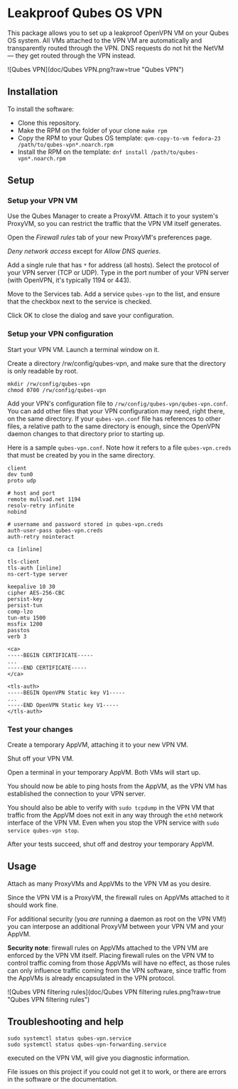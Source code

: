 # Leakproof Qubes OS VPN

This package allows you to set up a leakproof OpenVPN VM on your Qubes OS system.
All VMs attached to the VPN VM are automatically and transparently
routed through the VPN.  DNS requests do not hit the NetVM — they get routed
through the VPN instead.

![Qubes VPN](doc/Qubes VPN.png?raw=true "Qubes VPN")

## Installation

To install the software:

* Clone this repository.
* Make the RPM on the folder of your clone
  `make rpm`
* Copy the RPM to your Qubes OS template:
  `qvm-copy-to-vm fedora-23 /path/to/qubes-vpn*.noarch.rpm`
* Install the RPM on the template:
  `dnf install /path/to/qubes-vpn*.noarch.rpm`

## Setup

### Setup your VPN VM

Use the Qubes Manager to create a ProxyVM.  Attach it to your system's ProxyVM,
so you can restrict the traffic that the VPN VM itself generates.

Open the *Firewall rules* tab of your new ProxyVM's preferences page.

*Deny network access* except for *Allow DNS queries*.

Add a single rule that has `*` for address (all hosts).  Select the protocol
of your VPN server (TCP or UDP).  Type in the port number of your VPN server
(with OpenVPN, it's typically 1194 or 443).

Move to the Services tab.  Add a service `qubes-vpn` to the list, and ensure
that the checkbox next to the service is checked.

Click OK to close the dialog and save your configuration.

### Setup your VPN configuration

Start your VPN VM.  Launch a terminal window on it.

Create a directory /rw/config/qubes-vpn, and make sure that the directory
is only readable by root.

```
mkdir /rw/config/qubes-vpn
chmod 0700 /rw/config/qubes-vpn
```

Add your VPN's configuration file to `/rw/config/qubes-vpn/qubes-vpn.conf`.
You can add other files that your VPN configuration may need, right there,
on the same directory.  If your `qubes-vpn.conf` file has references to
other files, a relative path to the same directory is enough, since the
OpenVPN daemon changes to that directory prior to starting up.

Here is a sample `qubes-vpn.conf`.  Note how it refers to a file
`qubes-vpn.creds` that must be created by you in the same directory.

```
client
dev tun0
proto udp

# host and port
remote mullvad.net 1194
resolv-retry infinite
nobind

# username and password stored in qubes-vpn.creds
auth-user-pass qubes-vpn.creds
auth-retry nointeract

ca [inline]

tls-client
tls-auth [inline]
ns-cert-type server

keepalive 10 30
cipher AES-256-CBC
persist-key
persist-tun
comp-lzo
tun-mtu 1500
mssfix 1200
passtos
verb 3

<ca>
-----BEGIN CERTIFICATE-----
...
-----END CERTIFICATE-----
</ca>

<tls-auth>
-----BEGIN OpenVPN Static key V1-----
...
-----END OpenVPN Static key V1-----
</tls-auth>
```

### Test your changes

Create a temporary AppVM, attaching it to your new VPN VM.

Shut off your VPN VM.

Open a terminal in your temporary AppVM.  Both VMs will start up.

You should now be able to ping hosts from the AppVM, as the
VPN VM has established the connection to your VPN server.

You should also be able to verify with `sudo tcpdump` in the VPN VM
that traffic from the AppVM does not exit in any way through
the `eth0` network interface of the VPN VM.  Even when you stop
the VPN service with `sudo service qubes-vpn stop`.

After your tests succeed, shut off and destroy your temporary AppVM.

## Usage

Attach as many ProxyVMs and AppVMs to the VPN VM as you desire.

Since the VPN VM is a ProxyVM, the firewall rules on AppVMs
attached to it should work fine.

For additional security (you *are* running a daemon as root
on the VPN VM!) you can interpose an additional ProxyVM
between your VPN VM and your AppVM.

**Security note**: firewall rules on AppVMs attached to the VPN VM
are enforced by the VPN VM itself.  Placing firewall rules on the
VPN VM to control traffic coming from those AppVMs will have no
effect, as those rules can only influence traffic coming from the
VPN software, since traffic from the AppVMs is already encapsulated
in the VPN protocol.

![Qubes VPN filtering rules](doc/Qubes VPN filtering rules.png?raw=true "Qubes VPN filtering rules")

## Troubleshooting and help

```
sudo systemctl status qubes-vpn.service
sudo systemctl status qubes-vpn-forwarding.service
```

executed on the VPN VM, will give you diagnostic information.

File issues on this project if you could not get it to work,
or there are errors in the software or the documentation.
